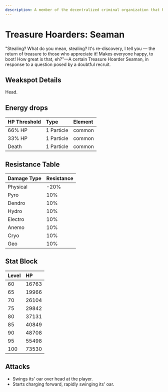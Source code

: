 ```yaml
---
description: A member of the decentralized criminal organization that has footprints all over the continent and even deep within unknown domains.
---
```


# Treasure Hoarders: Seaman

"Stealing? What do you mean, stealing? It's re-discovery, I tell you — the return of treasure to those who appreciate it! Makes everyone happy, to boot! How great is that, eh?"—A certain Treasure Hoarder Seaman, in response to a question posed by a doubtful recruit.

## Weakspot Details

Head.

## Energy drops

| HP Threshold | Type       | Element |
| :----------- | :--------- | :------ |
| 66% HP       | 1 Particle | common  |
| 33% HP       | 1 Particle | common  |
| Death        | 1 Particle | common  |

## Resistance Table

| Damage Type | Resistance |
| :---------- | :--------- |
| Physical    | -20%       |
| Pyro        | 10%        |
| Dendro      | 10%        |
| Hydro       | 10%        |
| Electro     | 10%        |
| Anemo       | 10%        |
| Cryo        | 10%        |
| Geo         | 10%        |

## Stat Block

| Level | HP    |
| :---- | :---- |
| 60    | 16763 |
| 65    | 19966 |
| 70    | 26104 |
| 75    | 29842 |
| 80    | 37131 |
| 85    | 40849 |
| 90    | 48708 |
| 95    | 55498 |
| 100   | 73530 |

## Attacks

* Swings its' oar over head at the player.
* Starts charging forward, rapidly swinging its' oar.
